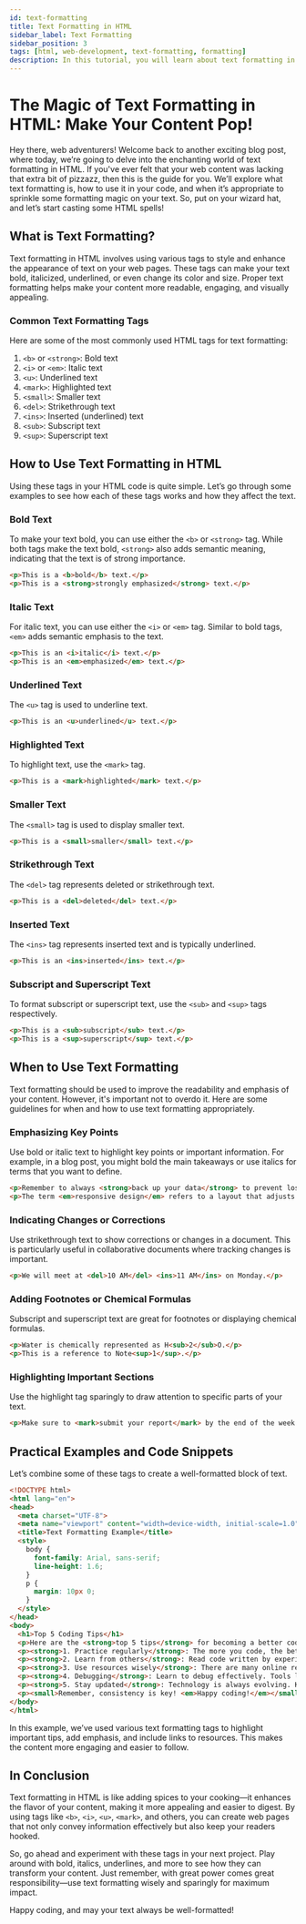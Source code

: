 ```yaml
---
id: text-formatting
title: Text Formatting in HTML
sidebar_label: Text Formatting
sidebar_position: 3
tags: [html, web-development, text-formatting, formatting]
description: In this tutorial, you will learn about text formatting in HTML. Text formatting is used to style text content on a web page, such as making text bold, italic, or underlined.
---
```


# The Magic of Text Formatting in HTML: Make Your Content Pop!

Hey there, web adventurers! Welcome back to another exciting blog post, where today, we’re going to delve into the enchanting world of text formatting in HTML. If you've ever felt that your web content was lacking that extra bit of pizzazz, then this is the guide for you. We’ll explore what text formatting is, how to use it in your code, and when it’s appropriate to sprinkle some formatting magic on your text. So, put on your wizard hat, and let’s start casting some HTML spells!

## What is Text Formatting?

Text formatting in HTML involves using various tags to style and enhance the appearance of text on your web pages. These tags can make your text bold, italicized, underlined, or even change its color and size. Proper text formatting helps make your content more readable, engaging, and visually appealing.

### Common Text Formatting Tags

Here are some of the most commonly used HTML tags for text formatting:

1. `<b>` or `<strong>`: Bold text
2. `<i>` or `<em>`: Italic text
3. `<u>`: Underlined text
4. `<mark>`: Highlighted text
5. `<small>`: Smaller text
6. `<del>`: Strikethrough text
7. `<ins>`: Inserted (underlined) text
8. `<sub>`: Subscript text
9. `<sup>`: Superscript text

## How to Use Text Formatting in HTML

Using these tags in your HTML code is quite simple. Let’s go through some examples to see how each of these tags works and how they affect the text.

### Bold Text

To make your text bold, you can use either the `<b>` or `<strong>` tag. While both tags make the text bold, `<strong>` also adds semantic meaning, indicating that the text is of strong importance.

```html
<p>This is a <b>bold</b> text.</p>
<p>This is a <strong>strongly emphasized</strong> text.</p>
```

### Italic Text

For italic text, you can use either the `<i>` or `<em>` tag. Similar to bold tags, `<em>` adds semantic emphasis to the text.

```html
<p>This is an <i>italic</i> text.</p>
<p>This is an <em>emphasized</em> text.</p>
```

### Underlined Text

The `<u>` tag is used to underline text.

```html
<p>This is an <u>underlined</u> text.</p>
```

### Highlighted Text

To highlight text, use the `<mark>` tag.

```html
<p>This is a <mark>highlighted</mark> text.</p>
```

### Smaller Text

The `<small>` tag is used to display smaller text.

```html
<p>This is a <small>smaller</small> text.</p>
```

### Strikethrough Text

The `<del>` tag represents deleted or strikethrough text.

```html
<p>This is a <del>deleted</del> text.</p>
```

### Inserted Text

The `<ins>` tag represents inserted text and is typically underlined.

```html
<p>This is an <ins>inserted</ins> text.</p>
```

### Subscript and Superscript Text

To format subscript or superscript text, use the `<sub>` and `<sup>` tags respectively.

```html
<p>This is a <sub>subscript</sub> text.</p>
<p>This is a <sup>superscript</sup> text.</p>
```

## When to Use Text Formatting

Text formatting should be used to improve the readability and emphasis of your content. However, it's important not to overdo it. Here are some guidelines for when and how to use text formatting appropriately.

### Emphasizing Key Points

Use bold or italic text to highlight key points or important information. For example, in a blog post, you might bold the main takeaways or use italics for terms that you want to define.

```html
<p>Remember to always <strong>back up your data</strong> to prevent loss.</p>
<p>The term <em>responsive design</em> refers to a layout that adjusts to different screen sizes.</p>
```

### Indicating Changes or Corrections

Use strikethrough text to show corrections or changes in a document. This is particularly useful in collaborative documents where tracking changes is important.

```html
<p>We will meet at <del>10 AM</del> <ins>11 AM</ins> on Monday.</p>
```

### Adding Footnotes or Chemical Formulas

Subscript and superscript text are great for footnotes or displaying chemical formulas.

```html
<p>Water is chemically represented as H<sub>2</sub>O.</p>
<p>This is a reference to Note<sup>1</sup>.</p>
```

### Highlighting Important Sections

Use the highlight tag sparingly to draw attention to specific parts of your text.

```html
<p>Make sure to <mark>submit your report</mark> by the end of the week.</p>
```

## Practical Examples and Code Snippets

Let’s combine some of these tags to create a well-formatted block of text.

```html
<!DOCTYPE html>
<html lang="en">
<head>
  <meta charset="UTF-8">
  <meta name="viewport" content="width=device-width, initial-scale=1.0">
  <title>Text Formatting Example</title>
  <style>
    body {
      font-family: Arial, sans-serif;
      line-height: 1.6;
    }
    p {
      margin: 10px 0;
    }
  </style>
</head>
<body>
  <h1>Top 5 Coding Tips</h1>
  <p>Here are the <strong>top 5 tips</strong> for becoming a better coder:</p>
  <p><strong>1. Practice regularly</strong>: The more you code, the better you’ll get. Make it a habit to write code every day.</p>
  <p><strong>2. Learn from others</strong>: Read code written by experienced developers and try to understand their approach.</p>
  <p><strong>3. Use resources wisely</strong>: There are many online resources available. Websites like <a href="https://www.w3schools.com">W3Schools</a> and <a href="https://developer.mozilla.org">MDN Web Docs</a> are great for learning HTML, CSS, and JavaScript.</p>
  <p><strong>4. Debugging</strong>: Learn to debug effectively. Tools like <mark>Chrome DevTools</mark> can help you identify and fix issues quickly.</p>
  <p><strong>5. Stay updated</strong>: Technology is always evolving. Keep up with the latest trends and updates in the coding world.</p>
  <p><small>Remember, consistency is key! <em>Happy coding!</em></small></p>
</body>
</html>
```

In this example, we’ve used various text formatting tags to highlight important tips, add emphasis, and include links to resources. This makes the content more engaging and easier to follow.

## In Conclusion

Text formatting in HTML is like adding spices to your cooking—it enhances the flavor of your content, making it more appealing and easier to digest. By using tags like `<b>`, `<i>`, `<u>`, `<mark>`, and others, you can create web pages that not only convey information effectively but also keep your readers hooked.

So, go ahead and experiment with these tags in your next project. Play around with bold, italics, underlines, and more to see how they can transform your content. Just remember, with great power comes great responsibility—use text formatting wisely and sparingly for maximum impact.

Happy coding, and may your text always be well-formatted!